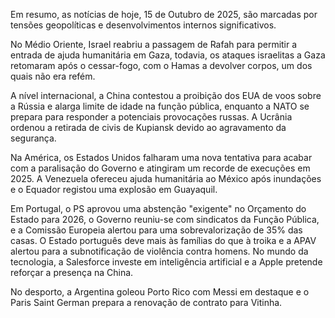 Em resumo, as notícias de hoje, 15 de Outubro de 2025, são marcadas por tensões geopolíticas e desenvolvimentos internos significativos.

No Médio Oriente, Israel reabriu a passagem de Rafah para permitir a entrada de ajuda humanitária em Gaza, todavia, os ataques israelitas a Gaza retomaram após o cessar-fogo, com o Hamas a devolver corpos, um dos quais não era refém.

A nível internacional, a China contestou a proibição dos EUA de voos sobre a Rússia e alarga limite de idade na função pública, enquanto a NATO se prepara para responder a potenciais provocações russas. A Ucrânia ordenou a retirada de civis de Kupiansk devido ao agravamento da segurança.

Na América, os Estados Unidos falharam uma nova tentativa para acabar com a paralisação do Governo e atingiram um recorde de execuções em 2025. A Venezuela ofereceu ajuda humanitária ao México após inundações e o Equador registou uma explosão em Guayaquil.

Em Portugal, o PS aprovou uma abstenção "exigente" no Orçamento do Estado para 2026, o Governo reuniu-se com sindicatos da Função Pública, e a Comissão Europeia alertou para uma sobrevalorização de 35% das casas. O Estado português deve mais às famílias do que à troika e a APAV alertou para a subnotificação de violência contra homens. No mundo da tecnologia, a Salesforce investe em inteligência artificial e a Apple pretende reforçar a presença na China.

No desporto, a Argentina goleou Porto Rico com Messi em destaque e o Paris Saint German prepara a renovação de contrato para Vitinha.